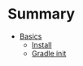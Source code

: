 # Summary

* [Basics](basics/README.md)
   * [Install](basics/install.md)
   * [Gradle init](basics/gradle_init.md)

